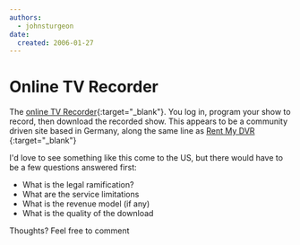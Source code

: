 ```yaml
---
authors:
  - johnsturgeon
date:
  created: 2006-01-27
---
```


# Online TV Recorder

The [online TV Recorder](http://www.onlinetvrecorder.com/welcome.php){:target="_blank"}. You log in, program your show to record, then download the recorded show. This appears to be a community driven site based in Germany, along the same line as [Rent My DVR](http://www.rentmydvr.com/eng/index.asp) {:target="_blank"} 
  
I'd love to see something like this come to the US, but there would have to be a few questions answered first:  
  
<!-- more -->

  
- What is the legal ramification?
- What are the service limitations
- What is the revenue model (if any)
- What is the quality of the download
  
Thoughts? Feel free to comment  
